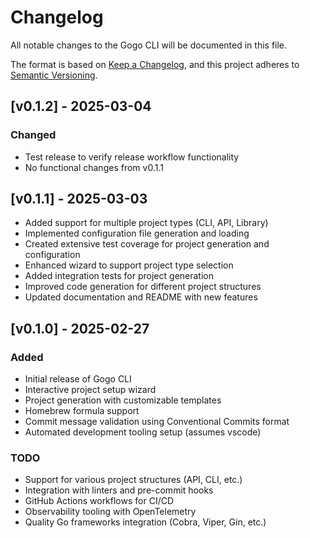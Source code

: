 # Changelog

All notable changes to the Gogo CLI will be documented in this file.

The format is based on [Keep a Changelog](https://keepachangelog.com/en/1.0.0/), and this project
adheres to [Semantic Versioning](https://semver.org/spec/v2.0.0.html).

## [v0.1.2] - 2025-03-04

### Changed

- Test release to verify release workflow functionality
- No functional changes from v0.1.1

## [v0.1.1] - 2025-03-03

- Added support for multiple project types (CLI, API, Library)
- Implemented configuration file generation and loading
- Created extensive test coverage for project generation and configuration
- Enhanced wizard to support project type selection
- Added integration tests for project generation
- Improved code generation for different project structures
- Updated documentation and README with new features

## [v0.1.0] - 2025-02-27

### Added

- Initial release of Gogo CLI
- Interactive project setup wizard
- Project generation with customizable templates
- Homebrew formula support
- Commit message validation using Conventional Commits format
- Automated development tooling setup (assumes vscode)

### TODO

- Support for various project structures (API, CLI, etc.)
- Integration with linters and pre-commit hooks
- GitHub Actions workflows for CI/CD
- Observability tooling with OpenTelemetry
- Quality Go frameworks integration (Cobra, Viper, Gin, etc.)
